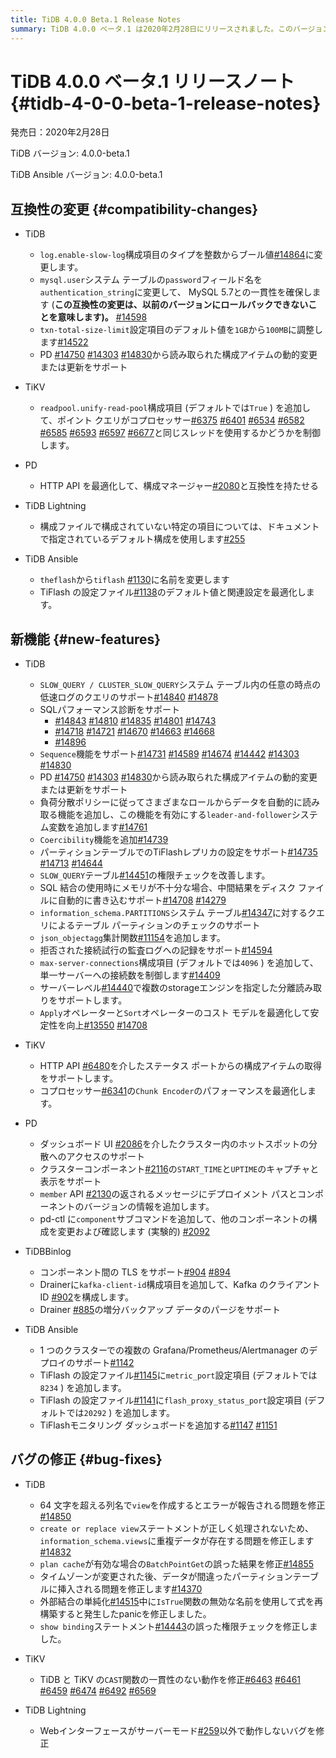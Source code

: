 ```yaml
---
title: TiDB 4.0.0 Beta.1 Release Notes
summary: TiDB 4.0.0 ベータ.1 は2020年2月28日にリリースされました。このバージョンでは、様々な互換性の変更、新機能、バグ修正が行われています。例えば、TiDBではlog.enable-slow-log構成項目のタイプが変更され、PDから読み取られた構成アイテムの動的変更がサポートされました。TiKVではreadpool.unify-read-pool構成項目が追加され、PDではダッシュボード UIを介したクラスター内のホットスポットの分散へのアクセスがサポートされました。また、TiDBBinlogではコンポーネント間のTLSがサポートされ、TiDB LightningではWebインターフェースのバグが修正されました。
---
```


# TiDB 4.0.0 ベータ.1 リリースノート {#tidb-4-0-0-beta-1-release-notes}

発売日：2020年2月28日

TiDB バージョン: 4.0.0-beta.1

TiDB Ansible バージョン: 4.0.0-beta.1

## 互換性の変更 {#compatibility-changes}

-   TiDB
    -   `log.enable-slow-log`構成項目のタイプを整数からブール値[#14864](https://github.com/pingcap/tidb/pull/14864)に変更します。
    -   `mysql.user`システム テーブルの`password`フィールド名を`authentication_string`に変更して、 MySQL 5.7との一貫性を確保します (**この互換性の変更は、以前のバージョンにロールバックできないことを意味します)。** [#14598](https://github.com/pingcap/tidb/pull/14598)
    -   `txn-total-size-limit`設定項目のデフォルト値を`1GB`から`100MB`に調整します[#14522](https://github.com/pingcap/tidb/pull/14522)
    -   PD [#14750](https://github.com/pingcap/tidb/pull/14750) [#14303](https://github.com/pingcap/tidb/pull/14303) [#14830](https://github.com/pingcap/tidb/pull/14830)から読み取られた構成アイテムの動的変更または更新をサポート

-   TiKV
    -   `readpool.unify-read-pool`構成項目 (デフォルトでは`True` ) を追加して、ポイント クエリがコプロセッサー[#6375](https://github.com/tikv/tikv/pull/6375) [#6401](https://github.com/tikv/tikv/pull/6401) [#6534](https://github.com/tikv/tikv/pull/6534) [#6582](https://github.com/tikv/tikv/pull/6582) [#6585](https://github.com/tikv/tikv/pull/6585) [#6593](https://github.com/tikv/tikv/pull/6593) [#6597](https://github.com/tikv/tikv/pull/6597) [#6677](https://github.com/tikv/tikv/pull/6677)と同じスレッドを使用するかどうかを制御します。

-   PD
    -   HTTP API を最適化して、構成マネージャー[#2080](https://github.com/pingcap/pd/pull/2080)と互換性を持たせる

-   TiDB Lightning
    -   構成ファイルで構成されていない特定の項目については、ドキュメントで指定されているデフォルト構成を使用します[#255](https://github.com/pingcap/tidb-lightning/pull/255)

-   TiDB Ansible
    -   `theflash`から`tiflash` [#1130](https://github.com/pingcap/tidb-ansible/pull/1130)に名前を変更します
    -   TiFlash の設定ファイル[#1138](https://github.com/pingcap/tidb-ansible/pull/1138)のデフォルト値と関連設定を最適化します。

## 新機能 {#new-features}

-   TiDB
    -   `SLOW_QUERY / CLUSTER_SLOW_QUERY`システム テーブル内の任意の時点の低速ログのクエリのサポート[#14840](https://github.com/pingcap/tidb/pull/14840) [#14878](https://github.com/pingcap/tidb/pull/14878)
    -   SQLパフォーマンス診断をサポート
        -   [#14843](https://github.com/pingcap/tidb/pull/14843) [#14810](https://github.com/pingcap/tidb/pull/14810) [#14835](https://github.com/pingcap/tidb/pull/14835) [#14801](https://github.com/pingcap/tidb/pull/14801) [#14743](https://github.com/pingcap/tidb/pull/14743)
        -   [#14718](https://github.com/pingcap/tidb/pull/14718) [#14721](https://github.com/pingcap/tidb/pull/14721) [#14670](https://github.com/pingcap/tidb/pull/14670) [#14663](https://github.com/pingcap/tidb/pull/14663) [#14668](https://github.com/pingcap/tidb/pull/14668)
        -   [#14896](https://github.com/pingcap/tidb/pull/14896)
    -   `Sequence`機能をサポート[#14731](https://github.com/pingcap/tidb/pull/14731) [#14589](https://github.com/pingcap/tidb/pull/14589) [#14674](https://github.com/pingcap/tidb/pull/14674) [#14442](https://github.com/pingcap/tidb/pull/14442) [#14303](https://github.com/pingcap/tidb/pull/14303) [#14830](https://github.com/pingcap/tidb/pull/14830)
    -   PD [#14750](https://github.com/pingcap/tidb/pull/14750) [#14303](https://github.com/pingcap/tidb/pull/14303) [#14830](https://github.com/pingcap/tidb/pull/14830)から読み取られた構成アイテムの動的変更または更新をサポート
    -   負荷分散ポリシーに従ってさまざまなロールからデータを自動的に読み取る機能を追加し、この機能を有効にする`leader-and-follower`システム変数を追加します[#14761](https://github.com/pingcap/tidb/pull/14761)
    -   `Coercibility`機能を追加[#14739](https://github.com/pingcap/tidb/pull/14739)
    -   パーティションテーブルでのTiFlashレプリカの設定をサポート[#14735](https://github.com/pingcap/tidb/pull/14735) [#14713](https://github.com/pingcap/tidb/pull/14713) [#14644](https://github.com/pingcap/tidb/pull/14644)
    -   `SLOW_QUERY`テーブル[#14451](https://github.com/pingcap/tidb/pull/14451)の権限チェックを改善します。
    -   SQL 結合の使用時にメモリが不十分な場合、中間結果をディスク ファイルに自動的に書き込むサポート[#14708](https://github.com/pingcap/tidb/pull/14708) [#14279](https://github.com/pingcap/tidb/pull/14279)
    -   `information_schema.PARTITIONS`システム テーブル[#14347](https://github.com/pingcap/tidb/pull/14347)に対するクエリによるテーブル パーティションのチェックのサポート
    -   `json_objectagg`集計関数[#11154](https://github.com/pingcap/tidb/pull/11154)を追加します。
    -   拒否された接続試行の監査ログへの記録をサポート[#14594](https://github.com/pingcap/tidb/pull/14594)
    -   `max-server-connections`構成項目 (デフォルトでは`4096` ) を追加して、単一サーバーへの接続数を制御します[#14409](https://github.com/pingcap/tidb/pull/14409)
    -   サーバーレベル[#14440](https://github.com/pingcap/tidb/pull/14440)で複数のstorageエンジンを指定した分離読み取りをサポートします。
    -   `Apply`オペレーターと`Sort`オペレーターのコスト モデルを最適化して安定性を向上[#13550](https://github.com/pingcap/tidb/pull/13550) [#14708](https://github.com/pingcap/tidb/pull/14708)

-   TiKV
    -   HTTP API [#6480](https://github.com/tikv/tikv/pull/6480)を介したステータス ポートからの構成アイテムの取得をサポートします。
    -   コプロセッサー[#6341](https://github.com/tikv/tikv/pull/6341)の`Chunk Encoder`のパフォーマンスを最適化します。

-   PD
    -   ダッシュボード UI [#2086](https://github.com/pingcap/pd/pull/2086)を介したクラスター内のホットスポットの分散へのアクセスのサポート
    -   クラスターコンポーネント[#2116](https://github.com/pingcap/pd/pull/2116)の`START_TIME`と`UPTIME`のキャプチャと表示をサポート
    -   `member` API [#2130](https://github.com/pingcap/pd/pull/2130)の返されるメッセージにデプロイメント パスとコンポーネントのバージョンの情報を追加します。
    -   pd-ctl に`component`サブコマンドを追加して、他のコンポーネントの構成を変更および確認します (実験的) [#2092](https://github.com/pingcap/pd/pull/2092)

-   TiDBBinlog
    -   コンポーネント間の TLS をサポート[#904](https://github.com/pingcap/tidb-binlog/pull/904) [#894](https://github.com/pingcap/tidb-binlog/pull/894)
    -   Drainerに`kafka-client-id`構成項目を追加して、Kafka のクライアント ID [#902](https://github.com/pingcap/tidb-binlog/pull/902)を構成します。
    -   Drainer [#885](https://github.com/pingcap/tidb-binlog/pull/885)の増分バックアップ データのパージをサポート

-   TiDB Ansible
    -   1 つのクラスターでの複数の Grafana/Prometheus/Alertmanager のデプロイのサポート[#1142](https://github.com/pingcap/tidb-ansible/pull/1142)
    -   TiFlash の設定ファイル[#1145](https://github.com/pingcap/tidb-ansible/pull/1145)に`metric_port`設定項目 (デフォルトでは`8234` ) を追加します。
    -   TiFlash の設定ファイル[#1141](https://github.com/pingcap/tidb-ansible/pull/1141)に`flash_proxy_status_port`設定項目 (デフォルトでは`20292` ) を追加します。
    -   TiFlashモニタリング ダッシュボードを追加する[#1147](https://github.com/pingcap/tidb-ansible/pull/1147) [#1151](https://github.com/pingcap/tidb-ansible/pull/1151)

## バグの修正 {#bug-fixes}

-   TiDB
    -   64 文字を超える列名で`view`を作成するとエラーが報告される問題を修正[#14850](https://github.com/pingcap/tidb/pull/14850)
    -   `create or replace view`ステートメントが正しく処理されないため、 `information_schema.views`に重複データが存在する問題を修正します[#14832](https://github.com/pingcap/tidb/pull/14832)
    -   `plan cache`が有効な場合の`BatchPointGet`の誤った結果を修正[#14855](https://github.com/pingcap/tidb/pull/14855)
    -   タイムゾーンが変更された後、データが間違ったパーティションテーブルに挿入される問題を修正します[#14370](https://github.com/pingcap/tidb/pull/14370)
    -   外部結合の単純化[#14515](https://github.com/pingcap/tidb/pull/14515)中に`IsTrue`関数の無効な名前を使用して式を再構築すると発生したpanicを修正しました。
    -   `show binding`ステートメント[#14443](https://github.com/pingcap/tidb/pull/14443)の誤った権限チェックを修正しました。

-   TiKV
    -   TiDB と TiKV の`CAST`関数の一貫性のない動作を修正[#6463](https://github.com/tikv/tikv/pull/6463) [#6461](https://github.com/tikv/tikv/pull/6461) [#6459](https://github.com/tikv/tikv/pull/6459) [#6474](https://github.com/tikv/tikv/pull/6474) [#6492](https://github.com/tikv/tikv/pull/6492) [#6569](https://github.com/tikv/tikv/pull/6569)

-   TiDB Lightning
    -   Webインターフェースがサーバーモード[#259](https://github.com/pingcap/tidb-lightning/pull/259)以外で動作しないバグを修正
